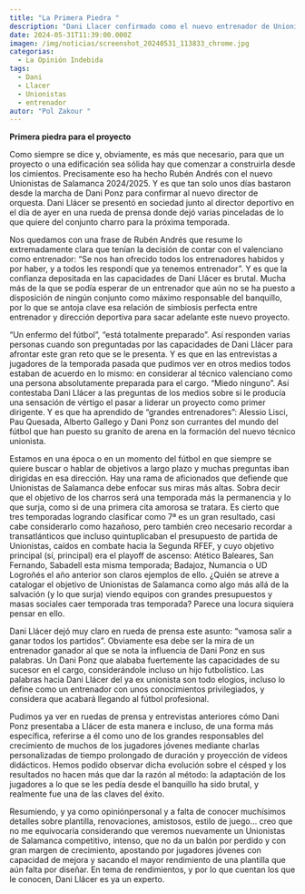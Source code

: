 ```yaml
---
title: "La Primera Piedra "
description: "Dani Llacer confirmado como el nuevo entrenador de Unionistas de Salamanca "
date: 2024-05-31T11:39:00.000Z
imagen: /img/noticias/screenshot_20240531_113833_chrome.jpg
categorias:
  - La Opinión Indebida
tags:
  - Dani
  - Llacer
  - Unionistas
  - entrenador
autor: "Pol Zakour "
---
```

**Primera piedra para el proyecto**

Como siempre se dice y, obviamente, es más que necesario, para que un proyecto o una edificación sea sólida hay que comenzar a construirla desde los cimientos. Precisamente eso ha hecho Rubén Andrés con el nuevo Unionistas de Salamanca 2024/2025. Y es que tan solo unos días bastaron desde la marcha de Dani Ponz para confirmar al nuevo director de orquesta. Dani Llácer se presentó en sociedad junto al director deportivo en el día de ayer en una rueda de prensa donde dejó varias pinceladas de lo que quiere del conjunto charro para la próxima temporada.

Nos quedamos con una frase de Rubén Andrés que resume lo extremadamente clara que tenían la decisión de contar con el valenciano como entrenador: “Se nos han ofrecido todos los entrenadores habidos y por haber, y a todos les respondí que ya tenemos entrenador”. Y es que la confianza depositada en las capacidades de Dani Llácer es brutal. Mucha más de la que se podía esperar de un entrenador que aún no se ha puesto a disposición de ningún conjunto como máximo responsable del banquillo, por lo que se antoja clave esa relación de simbiosis perfecta entre entrenador y dirección deportiva para sacar adelante este nuevo proyecto. 

“Un enfermo del fútbol”, “está totalmente preparado”. Así responden varias personas cuando son preguntadas por las capacidades de Dani Llácer para afrontar este gran reto que se le presenta. Y es que en las entrevistas a jugadores de la temporada pasada que pudimos ver en otros medios todos estaban de acuerdo en lo mismo: en considerar al técnico valenciano como una persona absolutamente preparada para el cargo. “Miedo ninguno”. Así contestaba Dani Llácer a las preguntas de los medios sobre si le producía una sensación de vértigo el pasar a liderar un proyecto como primer dirigente. Y es que ha aprendido de “grandes entrenadores”: Alessio Lisci, Pau Quesada, Alberto Gallego y Dani Ponz son currantes del mundo del fútbol que han puesto su granito de arena en la formación del nuevo técnico unionista.

Estamos en una época o en un momento del fútbol en que siempre se quiere buscar o hablar de objetivos a largo plazo y muchas preguntas iban dirigidas en esa dirección. Hay una rama de aficionados que defiende que Unionistas de Salamanca debe enfocar sus miras más altas. Sobra decir que el objetivo de los charros será una temporada más la permanencia y lo que surja, como si de una primera cita amorosa se tratara. Es cierto que tres temporadas logrando clasificar como 7ª es un gran resultado, casi cabe considerarlo como hazañoso, pero también creo necesario recordar a transatlánticos que incluso quintuplicaban el presupuesto de partida de Unionistas, caídos en combate hacia la Segunda RFEF, y cuyo objetivo principal (sí, principal) era el playoff de ascenso: Atético Baleares, San Fernando, Sabadell esta misma temporada; Badajoz, Numancia o UD Logroñés el año anterior son claros ejemplos de ello. ¿Quién se atreve a catalogar el objetivo de Unionistas de Salamanca como algo más allá de la salvación (y lo que surja) viendo equipos con grandes presupuestos y masas sociales caer temporada tras temporada? Parece una locura siquiera pensar en ello.

Dani Llácer dejó muy claro en rueda de prensa este asunto: “vamosa salir a ganar todos los partidos”. Obviamente esa debe ser la mira de un entrenador ganador al que se nota la influencia de Dani Ponz en sus palabras. Un Dani Ponz que alababa fuertemente las capacidades de su sucesor en el cargo, considerándole incluso un hijo futbolístico. Las palabras hacia Dani Llácer del ya ex unionista son todo elogios, incluso lo define como un entrenador con unos conocimientos privilegiados, y considera que acabará llegando al fútbol profesional. 

Pudimos ya ver en ruedas de prensa y entrevistas anteriores cómo Dani Ponz presentaba a Llácer de esta manera e incluso, de una forma más específica, referirse a él como uno de los grandes responsables del crecimiento de muchos de los jugadores jóvenes mediante charlas personalizadas de tiempo prolongado de duración y proyección de vídeos didácticos. Hemos podido observar dicha evolución sobre el césped y los resultados no hacen más que dar la razón al método: la adaptación de los jugadores a lo que se les pedía desde el banquillo ha sido brutal, y realmente fue una de las claves del éxito.

Resumiendo, y ya como opiniónpersonal y a falta de conocer muchísimos detalles sobre plantilla, renovaciones, amistosos, estilo de juego… creo que no me equivocaría considerando que veremos nuevamente un Unionistas de Salamanca competitivo, intenso, que no da un balón por perdido y con gran margen de crecimiento, apostando por jugadores jóvenes con capacidad de mejora y sacando el mayor rendimiento de una plantilla que aún falta por diseñar. En tema de rendimientos, y por lo que cuentan los que le conocen, Dani Llácer es ya un experto.
